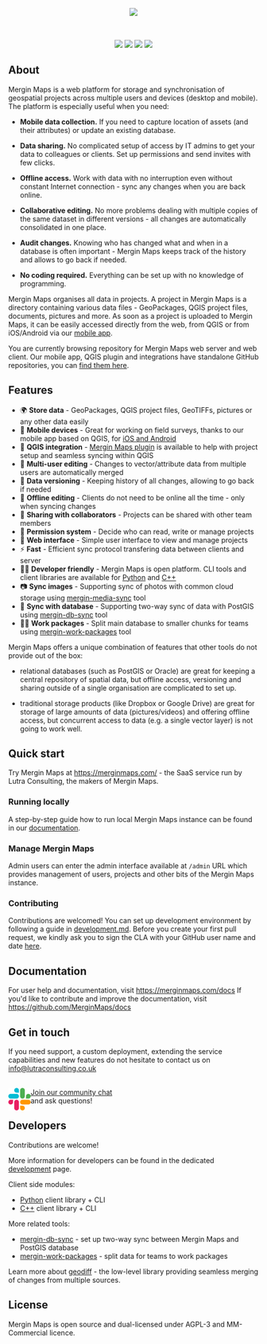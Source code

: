<p align="center">
  <picture>
    <source media="(prefers-color-scheme: dark)" width=800 srcset="https://github.com/user-attachments/assets/445e5a36-de83-4893-9819-1e5ae276ce90">
    <img width=800 src="https://github.com/user-attachments/assets/d99baef3-9c1a-4216-8575-21c10e121e8b">
  </picture>
</p>

<br>

<p align="center">
  <a href="https://github.com/MerginMaps/server/tree/master/LICENSES"><img src="https://img.shields.io/badge/License-Dual%20AGPL3%20and%20MM%20Commercial%20licence-A6CBF4"></a>
  <a href="https://github.com/MerginMaps/server/actions/workflows/code_style.yml"><img src="https://github.com/MerginMaps/server/actions/workflows/code_style.yml/badge.svg"></a>
  <a href="https://github.com/MerginMaps/server/actions/workflows/auto_tests.yml"><img src="https://github.com/MerginMaps/server/actions/workflows/auto_tests.yml/badge.svg"></a>
  <a href="https://coveralls.io/github/MerginMaps/mergin"><img src="https://coveralls.io/repos/github/MerginMaps/mergin/badge.svg"></a>
</p>

## About

Mergin Maps is a web platform for storage and synchronisation of geospatial projects across multiple users and devices (desktop and mobile).
The platform is especially useful when you need:

- **Mobile data collection.** If you need to capture location of assets (and their attributes) or update an existing database.

- **Data sharing.** No complicated setup of access by IT admins to get your data to colleagues or clients. Set up permissions and send invites with few clicks.

- **Offline access.** Work with data with no interruption even without constant Internet connection - sync any changes when you are back online.

- **Collaborative editing.** No more problems dealing with multiple copies of the same dataset in different versions - all changes are automatically consolidated in one place.

- **Audit changes.** Knowing who has changed what and when in a database is often important - Mergin Maps keeps track of the history and allows to go back if needed.

- **No coding required.** Everything can be set up with no knowledge of programming.

Mergin Maps organises all data in projects. A project in Mergin Maps is a directory containing various data files - GeoPackages,
QGIS project files, documents, pictures and more. As soon as a project is uploaded to Mergin Maps, it can be easily accessed directly from the web, from QGIS or from iOS/Android via our [mobile app](https://merginmaps.com/).

You are currently browsing repository for Mergin Maps web server and web client. Our mobile app, QGIS plugin and integrations have standalone GitHub repositories, you can [find them here](https://github.com/MerginMaps).

## Features

- 🌍 **Store data** - GeoPackages, QGIS project files, GeoTIFFs, pictures or any other data easily
- 📱 **Mobile devices** - Great for working on field surveys, thanks to our mobile app based on QGIS, for [iOS and Android](https://github.com/merginmaps/input)
- 🌟 **QGIS integration** - [Mergin Maps plugin](https://github.com/merginmaps/qgis-mergin-plugin) is available to help with project setup and seamless syncing within QGIS
- 👥 **Multi-user editing** - Changes to vector/attribute data from multiple users are automatically merged
- 📖 **Data versioning** - Keeping history of all changes, allowing to go back if needed
- 🔌 **Offline editing** - Clients do not need to be online all the time - only when syncing changes
- 🌱 **Sharing with collaborators** - Projects can be shared with other team members
- 🏰 **Permission system** - Decide who can read, write or manage projects
- 🌈 **Web interface** - Simple user interface to view and manage projects
- ⚡️ **Fast** - Efficient sync protocol transfering data between clients and server
- 🧑‍💻 **Developer friendly** - Mergin Maps is open platform. CLI tools and client libraries are available for [Python](https://github.com/MerginMaps/python-api-client) and [C++](https://github.com/MerginMaps/cpp-api-client)
- :camera: **Sync images** - Supporting sync of photos with common cloud storage using [mergin-media-sync](https://github.com/MerginMaps/media-sync) tool
- 💽 **Sync with database** - Supporting two-way sync of data with PostGIS using [mergin-db-sync](https://github.com/MerginMaps/db-sync) tool
- 👷‍♀️ **Work packages** - Split main database to smaller chunks for teams using [mergin-work-packages](https://github.com/MerginMaps/work-packages) tool

Mergin Maps offers a unique combination of features that other tools do not provide out of the box:

- relational databases (such as PostGIS or Oracle) are great for keeping a central repository of spatial data, but offline access, versioning and sharing outside of a single organisation are complicated to set up.

- traditional storage products (like Dropbox or Google Drive) are great for storage of large amounts of data (pictures/videos) and offering offline access, but concurrent access to data (e.g. a single vector layer) is not going to work well.


## Quick start

Try Mergin Maps at https://merginmaps.com/ - the SaaS service run by Lutra Consulting, the makers of Mergin Maps.

### Running locally

A step-by-step guide how to run local Mergin Maps instance can be found in our [documentation](https://merginmaps.com/docs/dev/mergince/). 

### Manage Mergin Maps

Admin users can enter the admin interface available at `/admin` URL which provides management of users, projects and other bits of the Mergin Maps instance.

### Contributing

Contributions are welcomed! You can set up development environment by following a guide in [development.md](./development.md). Before you create your first pull request, we kindly ask you to sign the CLA with your GitHub user name and date [here](LICENSES/CLA-signed-list.md).

## Documentation

For user help and documentation, visit https://merginmaps.com/docs
If you'd like to contribute and improve the documentation, visit https://github.com/MerginMaps/docs

## Get in touch

If you need support, a custom deployment, extending the service capabilities and new features do not hesitate to contact us on info@lutraconsulting.co.uk
<br><br>

<div><img align="left" width="45" height="45" src="https://raw.githubusercontent.com/MerginMaps/docs/main/src/public/slack.svg"><a href="https://merginmaps.com/community/join">Join our community chat</a><br/>and ask questions!</div>

## Developers

Contributions are welcome!

More information for developers can be found in the dedicated [development](development.md) page.

Client side modules:
- [Python](https://github.com/MerginMaps/python-api-client) client library + CLI
- [C++](https://github.com/MerginMaps/cpp-api-client) client library + CLI

More related tools:
- [mergin-db-sync](https://github.com/MerginMaps/db-sync) - set up two-way sync between Mergin Maps and PostGIS database
- [mergin-work-packages](https://github.com/MerginMaps/work-packages) - split data for teams to work packages

Learn more about [geodiff](https://github.com/merginmaps/geodiff) - the low-level library providing seamless merging of changes from multiple sources.

## License

Mergin Maps is open source and dual-licensed under AGPL-3 and MM-Commercial licence.
